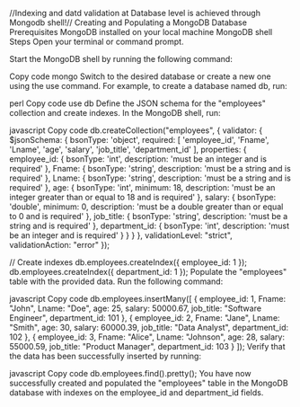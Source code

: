 //Indexing and datd validation at Database level is achieved through Mongodb shell!//
Creating and Populating a MongoDB Database
Prerequisites
MongoDB installed on your local machine
MongoDB shell
Steps
Open your terminal or command prompt.

Start the MongoDB shell by running the following command:

Copy code
mongo
Switch to the desired database or create a new one using the use command. For example, to create a database named db, run:

perl
Copy code
use db
Define the JSON schema for the "employees" collection and create indexes. In the MongoDB shell, run:

javascript
Copy code
db.createCollection("employees", {
validator: {
$jsonSchema: {
bsonType: 'object',
required: [
'employee_id',
'Fname',
'Lname',
'age',
'salary',
'job_title',
'department_id'
],
properties: {
employee_id: {
bsonType: 'int',
description: 'must be an integer and is required'
},
Fname: {
bsonType: 'string',
description: 'must be a string and is required'
},
Lname: {
bsonType: 'string',
description: 'must be a string and is required'
},
age: {
bsonType: 'int',
minimum: 18,
description: 'must be an integer greater than or equal to 18 and is required'
},
salary: {
bsonType: 'double',
minimum: 0,
description: 'must be a double greater than or equal to 0 and is required'
},
job_title: {
bsonType: 'string',
description: 'must be a string and is required'
},
department_id: {
bsonType: 'int',
description: 'must be an integer and is required'
}
}
}
},
validationLevel: "strict",
validationAction: "error"
});

// Create indexes
db.employees.createIndex({ employee_id: 1 });
db.employees.createIndex({ department_id: 1 });
Populate the "employees" table with the provided data. Run the following command:

javascript
Copy code
db.employees.insertMany([
{
employee_id: 1,
Fname: "John",
Lname: "Doe",
age: 25,
salary: 50000.67,
job_title: "Software Engineer",
department_id: 101
},
{
employee_id: 2,
Fname: "Jane",
Lname: "Smith",
age: 30,
salary: 60000.39,
job_title: "Data Analyst",
department_id: 102
},
{
employee_id: 3,
Fname: "Alice",
Lname: "Johnson",
age: 28,
salary: 55000.59,
job_title: "Product Manager",
department_id: 103
}
]);
Verify that the data has been successfully inserted by running:

javascript
Copy code
db.employees.find().pretty();
You have now successfully created and populated the "employees" table in the MongoDB database with indexes on the employee_id and department_id fields.
